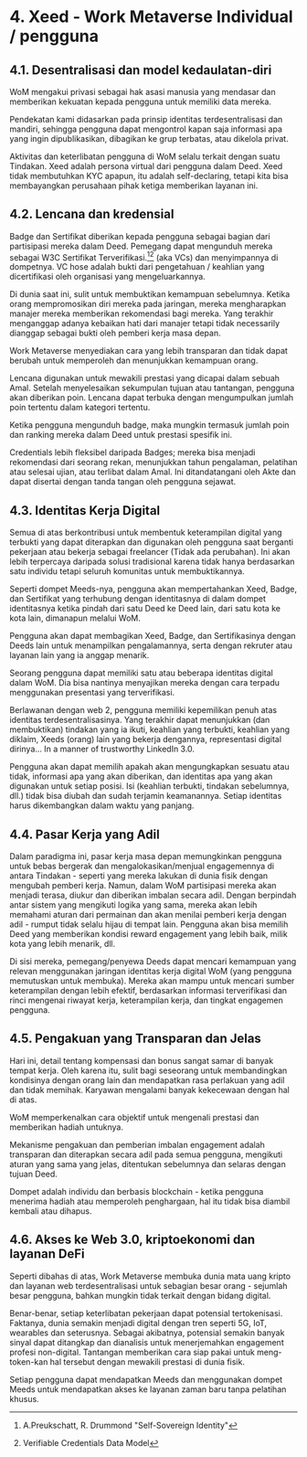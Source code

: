 # 4. Xeed - Work Metaverse Individual / pengguna

## 4.1. Desentralisasi dan model kedaulatan-diri

WoM mengakui privasi sebagai hak asasi manusia yang mendasar dan memberikan kekuatan kepada pengguna untuk memiliki data mereka.

Pendekatan kami didasarkan pada prinsip identitas terdesentralisasi dan mandiri, sehingga pengguna dapat mengontrol kapan saja informasi apa yang ingin dipublikasikan, dibagikan ke grup terbatas, atau dikelola privat.

Aktivitas dan keterlibatan pengguna di WoM selalu terkait dengan suatu Tindakan. Xeed adalah persona virtual dari pengguna dalam Deed. Xeed tidak membutuhkan KYC apapun, itu adalah self-declaring, tetapi kita bisa membayangkan perusahaan pihak ketiga memberikan layanan ini.

## 4.2. Lencana dan kredensial

Badge dan Sertifikat diberikan kepada pengguna sebagai bagian dari partisipasi mereka dalam Deed. Pemegang dapat mengunduh mereka sebagai W3C Sertifikat Terverifikasi.[^7][^8] (aka VCs) dan menyimpannya di dompetnya. VC hose adalah bukti dari pengetahuan / keahlian yang dicertifikasi oleh organisasi yang mengeluarkannya.

Di dunia saat ini, sulit untuk membuktikan kemampuan sebelumnya. Ketika orang mempromosikan diri mereka pada jaringan, mereka mengharapkan manajer mereka memberikan rekomendasi bagi mereka. Yang terakhir menganggap adanya kebaikan hati dari manajer tetapi tidak necessarily dianggap sebagai bukti oleh pemberi kerja masa depan.

Work Metaverse menyediakan cara yang lebih transparan dan tidak dapat berubah untuk memperoleh dan menunjukkan kemampuan orang.

Lencana digunakan untuk mewakili prestasi yang dicapai dalam sebuah Amal. Setelah menyelesaikan sekumpulan tujuan atau tantangan, pengguna akan diberikan poin. Lencana dapat terbuka dengan mengumpulkan jumlah poin tertentu dalam kategori tertentu.

Ketika pengguna mengunduh badge, maka mungkin termasuk jumlah poin dan ranking mereka dalam Deed untuk prestasi spesifik ini.

Credentials lebih fleksibel daripada Badges; mereka bisa menjadi rekomendasi dari seorang rekan, menunjukkan tahun pengalaman, pelatihan atau selesai ujian, atau terlibat dalam Amal. Ini ditandatangani oleh Akte dan dapat disertai dengan tanda tangan oleh pengguna sejawat.

## 4.3. Identitas Kerja Digital

Semua di atas berkontribusi untuk membentuk keterampilan digital yang terbukti yang dapat diterapkan dan digunakan oleh pengguna saat berganti pekerjaan atau bekerja sebagai freelancer (Tidak ada perubahan). Ini akan lebih terpercaya daripada solusi tradisional karena tidak hanya berdasarkan satu individu tetapi seluruh komunitas untuk membuktikannya.

Seperti dompet Meeds-nya, pengguna akan mempertahankan Xeed, Badge, dan Sertifikat yang terhubung dengan identitasnya di dalam dompet identitasnya ketika pindah dari satu Deed ke Deed lain, dari satu kota ke kota lain, dimanapun melalui WoM.

Pengguna akan dapat membagikan Xeed, Badge, dan Sertifikasinya dengan Deeds lain untuk menampilkan pengalamannya, serta dengan rekruter atau layanan lain yang ia anggap menarik.

Seorang pengguna dapat memiliki satu atau beberapa identitas digital dalam WoM. Dia bisa nantinya menyajikan mereka dengan cara terpadu menggunakan presentasi yang terverifikasi.

Berlawanan dengan web 2, pengguna memiliki kepemilikan penuh atas identitas terdesentralisasinya. Yang terakhir dapat menunjukkan (dan membuktikan) tindakan yang ia ikuti, keahlian yang terbukti, keahlian yang diklaim, Xeeds (orang) lain yang bekerja dengannya, representasi digital dirinya... In a manner of trustworthy LinkedIn 3.0.

Pengguna akan dapat memilih apakah akan mengungkapkan sesuatu atau tidak, informasi apa yang akan diberikan, dan identitas apa yang akan digunakan untuk setiap posisi. Isi (keahlian terbukti, tindakan sebelumnya, dll.) tidak bisa diubah dan sudah terjamin keamanannya. Setiap identitas harus dikembangkan dalam waktu yang panjang.

## 4.4. Pasar Kerja yang Adil

Dalam paradigma ini, pasar kerja masa depan memungkinkan pengguna untuk bebas bergerak dan mengalokasikan/menjual engagemennya di antara Tindakan - seperti yang mereka lakukan di dunia fisik dengan mengubah pemberi kerja. Namun, dalam WoM partisipasi mereka akan menjadi terasa, diukur dan diberikan imbalan secara adil. Dengan berpindah antar sistem yang mengikuti logika yang sama, mereka akan lebih memahami aturan dari permainan dan akan menilai pemberi kerja dengan adil - rumput tidak selalu hijau di tempat lain. Pengguna akan bisa memilih Deed yang memberikan kondisi reward engagement yang lebih baik, milik kota yang lebih menarik, dll.

Di sisi mereka, pemegang/penyewa Deeds dapat mencari kemampuan yang relevan menggunakan jaringan identitas kerja digital WoM (yang pengguna memutuskan untuk membuka). Mereka akan mampu untuk mencari sumber keterampilan dengan lebih efektif, berdasarkan informasi terverifikasi dan rinci mengenai riwayat kerja, keterampilan kerja, dan tingkat engagemen pengguna.

## 4.5. Pengakuan yang Transparan dan Jelas

Hari ini, detail tentang kompensasi dan bonus sangat samar di banyak tempat kerja. Oleh karena itu, sulit bagi seseorang untuk membandingkan kondisinya dengan orang lain dan mendapatkan rasa perlakuan yang adil dan tidak memihak. Karyawan mengalami banyak kekecewaan dengan hal di atas.

WoM memperkenalkan cara objektif untuk mengenali prestasi dan memberikan hadiah untuknya.

Mekanisme pengakuan dan pemberian imbalan engagement adalah transparan dan diterapkan secara adil pada semua pengguna, mengikuti aturan yang sama yang jelas, ditentukan sebelumnya dan selaras dengan tujuan Deed.

Dompet adalah individu dan berbasis blockchain - ketika pengguna menerima hadiah atau memperoleh penghargaan, hal itu tidak bisa diambil kembali atau dihapus.

## 4.6. Akses ke Web 3.0, kriptoekonomi dan layanan DeFi

Seperti dibahas di atas, Work Metaverse membuka dunia mata uang kripto dan layanan web terdesentralisasi untuk sebagian besar orang - sejumlah besar pengguna, bahkan mungkin tidak terkait dengan bidang digital.

Benar-benar, setiap keterlibatan pekerjaan dapat potensial tertokenisasi. Faktanya, dunia semakin menjadi digital dengan tren seperti 5G, IoT, wearables dan seterusnya. Sebagai akibatnya, potensial semakin banyak sinyal dapat ditangkap dan dianalisis untuk menerjemahkan engagement profesi non-digital. Tantangan memberikan cara siap pakai untuk meng-token-kan hal tersebut dengan mewakili prestasi di dunia fisik.

Setiap pengguna dapat mendapatkan Meeds dan menggunakan dompet Meeds untuk mendapatkan akses ke layanan zaman baru tanpa pelatihan khusus.

[^7]: A.Preukschatt, R. Drummond "Self-Sovereign Identity"
[^8]: Verifiable Credentials Data Model
